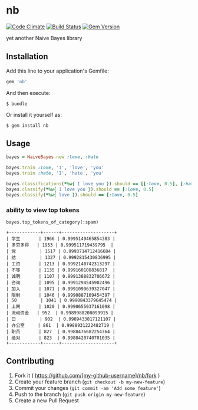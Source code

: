 # nb

[![Code Climate](https://codeclimate.com/github/forresty/nb/badges/gpa.svg)](https://codeclimate.com/github/forresty/nb)
[![Build Status](https://travis-ci.org/forresty/nb.svg?branch=master)](https://travis-ci.org/forresty/nb)
[![Gem Version](https://badge.fury.io/rb/nb.svg)](http://badge.fury.io/rb/nb)

yet another Naive Bayes library

## Installation

Add this line to your application's Gemfile:

```ruby
gem 'nb'
```

And then execute:

    $ bundle

Or install it yourself as:

    $ gem install nb

## Usage

```ruby
bayes = NaiveBayes.new :love, :hate

bayes.train :love, 'I', 'love', 'you'
bayes.train :hate, 'I', 'hate', 'you'

bayes.classifications(*%w{ I love you }).should == [[:love, 0.5], [:hate, 0.25]]
bayes.classify(*%w{ I love you }).should == [:love, 0.5]
bayes.classify(*%w{ love }).should == [:love, 0.5]
```

### ability to view top tokens

`bayes.top_tokens_of_category(:spam)`

```
+------------+------+--------------------+
| 学生       | 1966 | 0.9995149465854383 |
| 多劳多得   | 1953 | 0.999511719439795  |
| 党         | 1517 | 0.9993714712416684 |
| 结         | 1327 | 0.9992815430836995 |
| 工资       | 1213 | 0.9992140742313297 |
| 不等       | 1135 | 0.999160108836817  |
| 诚聘       | 1107 | 0.9991388832706672 |
| 咨询       | 1095 | 0.9991294545902496 |
| 加入       | 1071 | 0.9991099639327047 |
| 限制       | 1046 | 0.9990887109454397 |
| 50         | 1041 | 0.9990843379645474 |
| 上网       | 1020 | 0.9990655037161098 |
| 流动资金   | 952  | 0.9989988208099915 |
| 曰         | 902  | 0.9989433817121107 |
| 办公室     | 861  | 0.9988931222482719 |
| 职员       | 827  | 0.9988476682254364 |
| 绝对       | 823  | 0.9988420740701035 |
+------------+------+--------------------+
```

## Contributing

1. Fork it ( https://github.com/[my-github-username]/nb/fork )
2. Create your feature branch (`git checkout -b my-new-feature`)
3. Commit your changes (`git commit -am 'Add some feature'`)
4. Push to the branch (`git push origin my-new-feature`)
5. Create a new Pull Request
